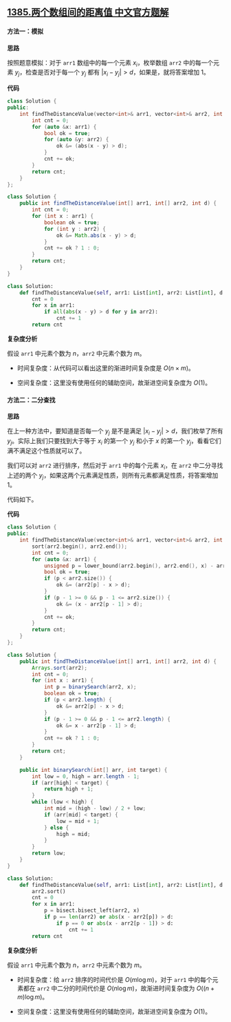 ## [1385.两个数组间的距离值 中文官方题解](https://leetcode.cn/problems/find-the-distance-value-between-two-arrays/solutions/100000/liang-ge-shu-zu-jian-de-ju-chi-zhi-by-leetcode-sol)

#### 方法一：模拟

**思路**

按照题意模拟：对于 `arr1` 数组中的每一个元素 $x_i$，枚举数组 `arr2` 中的每一个元素 $y_j$，检查是否对于每一个 $y_j$ 都有 $|x_i - y_j| > d$，如果是，就将答案增加 $1$。

**代码**

```cpp [sol1-C++]
class Solution {
public:
    int findTheDistanceValue(vector<int>& arr1, vector<int>& arr2, int d) {
        int cnt = 0;
        for (auto &x: arr1) {
            bool ok = true;
            for (auto &y: arr2) {
                ok &= (abs(x - y) > d);
            }
            cnt += ok;
        }
        return cnt;
    }
};
```

```Java [sol1-Java]
class Solution {
    public int findTheDistanceValue(int[] arr1, int[] arr2, int d) {
        int cnt = 0;
        for (int x : arr1) {
            boolean ok = true;
            for (int y : arr2) {
                ok &= Math.abs(x - y) > d;
            }
            cnt += ok ? 1 : 0;
        }
        return cnt;
    }
}
```

```python [sol1-Python3]
class Solution:
    def findTheDistanceValue(self, arr1: List[int], arr2: List[int], d: int) -> int:
        cnt = 0
        for x in arr1:
            if all(abs(x - y) > d for y in arr2):
                cnt += 1
        return cnt
```

**复杂度分析**

假设 `arr1` 中元素个数为 $n$，`arr2` 中元素个数为 $m$。 

- 时间复杂度：从代码可以看出这里的渐进时间复杂度是 $O(n \times m)$。

- 空间复杂度：这里没有使用任何的辅助空间，故渐进空间复杂度为 $O(1)$。


#### 方法二：二分查找

**思路**

在上一种方法中，要知道是否每一个 $y_j$ 是不是满足 $|x_i - y_j| > d$，我们枚举了所有 $y_j$。实际上我们只要找到大于等于 $x_i$ 的第一个 $y_j$ 和小于 $x$ 的第一个 $y_j$，看看它们满不满足这个性质就可以了。

我们可以对 `arr2` 进行排序，然后对于 `arr1` 中的每个元素 $x_i$，在 `arr2` 中二分寻找上述的两个 $y_j$，如果这两个元素满足性质，则所有元素都满足性质，将答案增加 $1$。

代码如下。

**代码**

```cpp [sol2-C++]
class Solution {
public:
    int findTheDistanceValue(vector<int>& arr1, vector<int>& arr2, int d) {
        sort(arr2.begin(), arr2.end());
        int cnt = 0;
        for (auto &x: arr1) {
            unsigned p = lower_bound(arr2.begin(), arr2.end(), x) - arr2.begin();
            bool ok = true;
            if (p < arr2.size()) {
                ok &= (arr2[p] - x > d);
            }
            if (p - 1 >= 0 && p - 1 <= arr2.size()) {
                ok &= (x - arr2[p - 1] > d);
            }
            cnt += ok;
        }
        return cnt;
    }
};
```

```Java [sol2-Java]
class Solution {
    public int findTheDistanceValue(int[] arr1, int[] arr2, int d) {
        Arrays.sort(arr2);
        int cnt = 0;
        for (int x : arr1) {
            int p = binarySearch(arr2, x);
            boolean ok = true;
            if (p < arr2.length) {
                ok &= arr2[p] - x > d;
            }
            if (p - 1 >= 0 && p - 1 <= arr2.length) {
                ok &= x - arr2[p - 1] > d;
            }
            cnt += ok ? 1 : 0;
        }
        return cnt;
    }

    public int binarySearch(int[] arr, int target) {
        int low = 0, high = arr.length - 1;
        if (arr[high] < target) {
            return high + 1;
        }
        while (low < high) {
            int mid = (high - low) / 2 + low;
            if (arr[mid] < target) {
                low = mid + 1;
            } else {
                high = mid;
            }
        }
        return low;
    }
}
```

```python [sol2-Python3]
class Solution:
    def findTheDistanceValue(self, arr1: List[int], arr2: List[int], d: int) -> int:
        arr2.sort()
        cnt = 0
        for x in arr1:
            p = bisect.bisect_left(arr2, x)
            if p == len(arr2) or abs(x - arr2[p]) > d:
                if p == 0 or abs(x - arr2[p - 1]) > d:
                    cnt += 1
        return cnt
```

**复杂度分析**

假设 `arr1` 中元素个数为 $n$，`arr2` 中元素个数为 $m$。 

- 时间复杂度：给 `arr2` 排序的时间代价是 $O(m \log m)$，对于 `arr1` 中的每个元素都在 `arr2` 中二分的时间代价是 $O(n \log m)$，故渐进时间复杂度为 $O((n + m) \log m)$。

- 空间复杂度：这里没有使用任何的辅助空间，故渐进空间复杂度为 $O(1)$。